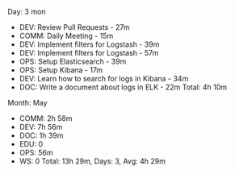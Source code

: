 Day: 3 mon
 - DEV: Review Pull Requests - 27m
 - COMM: Daily Meeting - 15m
 - DEV: Implement filters for Logstash - 39m
 - DEV: Implement filters for Logstash - 57m
 - OPS: Setup Elasticsearch - 39m
 - OPS: Setup Kibana - 17m
 - DEV: Learn how to search for logs in Kibana - 34m
 - DOC: Write a document about logs in ELK - 22m
   Total: 4h 10m

Month: May
 - COMM: 2h 58m
 - DEV: 7h 56m
 - DOC: 1h 39m
 - EDU: 0
 - OPS: 56m
 - WS: 0
   Total: 13h 29m, Days: 3, Avg: 4h 29m

